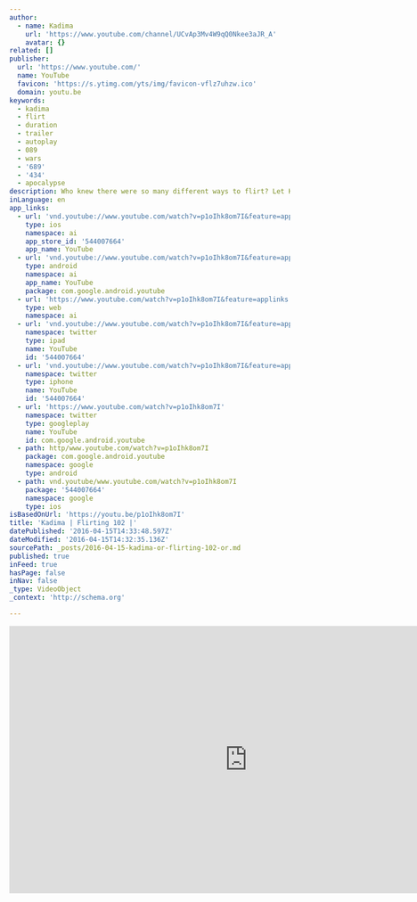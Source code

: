 ```yaml
---
author:
  - name: Kadima
    url: 'https://www.youtube.com/channel/UCvAp3Mv4W9qQ0Nkee3aJR_A'
    avatar: {}
related: []
publisher:
  url: 'https://www.youtube.com/'
  name: YouTube
  favicon: 'https://s.ytimg.com/yts/img/favicon-vflz7uhzw.ico'
  domain: youtu.be
keywords:
  - kadima
  - flirt
  - duration
  - trailer
  - autoplay
  - 089
  - wars
  - '689'
  - '434'
  - apocalypse
description: Who knew there were so many different ways to flirt? Let Kelly Ann break it down for you.
inLanguage: en
app_links:
  - url: 'vnd.youtube://www.youtube.com/watch?v=p1oIhk8om7I&feature=applinks'
    type: ios
    namespace: ai
    app_store_id: '544007664'
    app_name: YouTube
  - url: 'vnd.youtube://www.youtube.com/watch?v=p1oIhk8om7I&feature=applinks'
    type: android
    namespace: ai
    app_name: YouTube
    package: com.google.android.youtube
  - url: 'https://www.youtube.com/watch?v=p1oIhk8om7I&feature=applinks'
    type: web
    namespace: ai
  - url: 'vnd.youtube://www.youtube.com/watch?v=p1oIhk8om7I&feature=applinks'
    namespace: twitter
    type: ipad
    name: YouTube
    id: '544007664'
  - url: 'vnd.youtube://www.youtube.com/watch?v=p1oIhk8om7I&feature=applinks'
    namespace: twitter
    type: iphone
    name: YouTube
    id: '544007664'
  - url: 'https://www.youtube.com/watch?v=p1oIhk8om7I'
    namespace: twitter
    type: googleplay
    name: YouTube
    id: com.google.android.youtube
  - path: http/www.youtube.com/watch?v=p1oIhk8om7I
    package: com.google.android.youtube
    namespace: google
    type: android
  - path: vnd.youtube/www.youtube.com/watch?v=p1oIhk8om7I
    package: '544007664'
    namespace: google
    type: ios
isBasedOnUrl: 'https://youtu.be/p1oIhk8om7I'
title: 'Kadima | Flirting 102 |'
datePublished: '2016-04-15T14:33:48.597Z'
dateModified: '2016-04-15T14:32:35.136Z'
sourcePath: _posts/2016-04-15-kadima-or-flirting-102-or.md
published: true
inFeed: true
hasPage: false
inNav: false
_type: VideoObject
_context: 'http://schema.org'

---
```

<iframe src="https://cdn.embedly.com/widgets/media.html?src=https%3A%2F%2Fwww.youtube.com%2Fembed%2Fp1oIhk8om7I%3Ffeature%3Doembed&amp;url=https%3A%2F%2Fwww.youtube.com%2Fwatch%3Fv%3Dp1oIhk8om7I%26feature%3Dyoutu.be&amp;image=https%3A%2F%2Fi.ytimg.com%2Fvi%2Fp1oIhk8om7I%2Fhqdefault.jpg&amp;key=b7d04c9b404c499eba89ee7072e1c4f7&amp;type=text%2Fhtml&amp;schema=youtube" width="854" height="480" scrolling="no" frameborder="0" allowfullscreen="allowfullscreen" style=""></iframe>